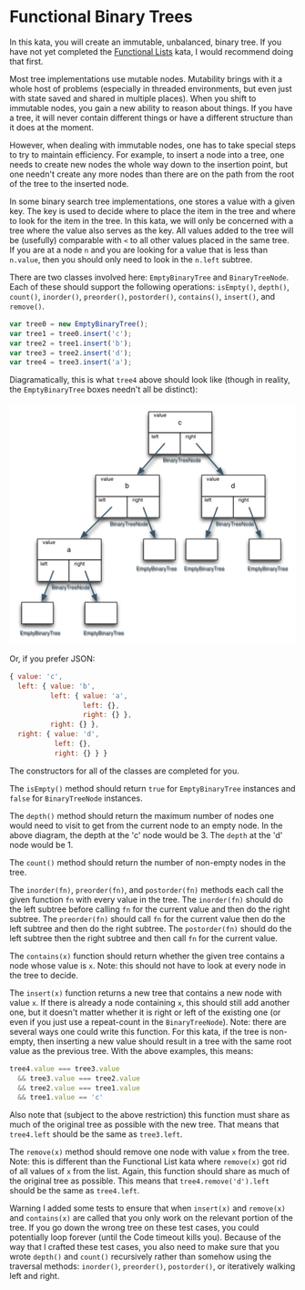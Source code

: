 # Functional Binary Trees
In this kata, you will create an immutable, unbalanced, binary tree. If you have not yet completed the [Functional Lists](http://www.codewars.com/dojo/katas/527bbf9f8699010bf40006ee) kata, I would recommend doing that first.

Most tree implementations use mutable nodes. Mutability brings with it a whole host of problems (especially in threaded environments, but even just with state saved and shared in multiple places). When you shift to immutable nodes, you gain a new ability to reason about things. If you have a tree, it will never contain different things or have a different structure than it does at the moment.

However, when dealing with immutable nodes, one has to take special steps to try to maintain efficiency. For example, to insert a node into a tree, one needs to create new nodes the whole way down to the insertion point, but one needn't create any more nodes than there are on the path from the root of the tree to the inserted node.

In some binary search tree implementations, one stores a value with a given key. The key is used to decide where to place the item in the tree and where to look for the item in the tree. In this kata, we will only be concerned with a tree where the value also serves as the key. All values added to the tree will be (usefully) comparable with `<` to all other values placed in the same tree. If you are at a node `n` and you are looking for a value that is less than `n.value`, then you should only need to look in the `n.left` subtree.

There are two classes involved here: `EmptyBinaryTree` and `BinaryTreeNode`. Each of these should support the following operations: `isEmpty()`, `depth()`, `count()`, `inorder()`, `preorder()`, `postorder()`, `contains()`, `insert()`, and `remove()`.

```js
var tree0 = new EmptyBinaryTree();
var tree1 = tree0.insert('c');
var tree2 = tree1.insert('b');
var tree3 = tree2.insert('d');
var tree4 = tree3.insert('a');
```

Diagramatically, this is what `tree4` above should look like (though in reality, the `EmptyBinaryTree` boxes needn't all be distinct):

![тпсб](fun-binary.png)

Or, if you prefer JSON:
```js
{ value: 'c',
  left: { value: 'b',
          left: { value: 'a',
                  left: {},
                  right: {} },
          right: {} },
  right: { value: 'd',
           left: {},
           right: {} } }
```

The constructors for all of the classes are completed for you.

The `isEmpty()` method should return `true` for `EmptyBinaryTree` instances and `false` for `BinaryTreeNode` instances.

The `depth()` method should return the maximum number of nodes one would need to visit to get from the current node to an empty node. In the above diagram, the depth at the 'c' node would be 3. The `depth` at the 'd' node would be 1.

The `count()` method should return the number of non-empty nodes in the tree.

The `inorder(fn)`, `preorder(fn)`, and `postorder(fn)` methods each call the given function `fn` with every value in the tree. The `inorder(fn)` should do the left subtree before calling `fn` for the current value and then do the right subtree. The `preorder(fn)` should call `fn` for the current value then do the left subtree and then do the right subtree. The `postorder(fn)` should do the left subtree then the right subtree and then call `fn` for the current value.

The `contains(x)` function should return whether the given tree contains a node whose value is `x`. Note: this should not have to look at every node in the tree to decide.

The `insert(x)` function returns a new tree that contains a new node with value `x`. If there is already a node containing `x`, this should still add another one, but it doesn't matter whether it is right or left of the existing one (or even if you just use a repeat-count in the `BinaryTreeNode`). Note: there are several ways one could write this function. For this kata, if the tree is non-empty, then inserting a new value should result in a tree with the same root value as the previous tree. With the above examples, this means:
```js
tree4.value === tree3.value
  && tree3.value === tree2.value
  && tree2.value === tree1.value
  && tree1.value == 'c'
```

Also note that (subject to the above restriction) this function must share as much of the original tree as possible with the new tree. That means that `tree4.left` should be the same as `tree3.left`.

The `remove(x)` method should remove one node with value `x` from the tree. Note: this is different than the Functional List kata where `remove(x)` got rid of all values of `x` from the list. Again, this function should share as much of the original tree as possible. This means that `tree4.remove('d').left` should be the same as `tree4.left`.

Warning
I added some tests to ensure that when `insert(x)` and `remove(x)` and `contains(x)` are called that you only work on the relevant portion of the tree. If you go down the wrong tree on these test cases, you could potentially loop forever (until the Code timeout kills you). Because of the way that I crafted these test cases, you also need to make sure that you wrote `depth()` and `count()` recursively rather than somehow using the traversal methods: `inorder()`, `preorder()`, `postorder()`, or iteratively walking left and right.